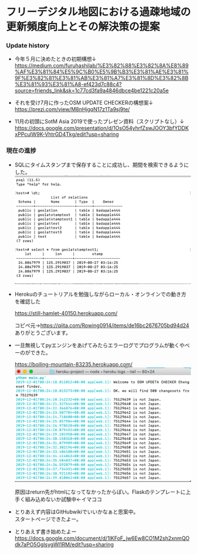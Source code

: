 # フリーデジタル地図における過疎地域の更新頻度向上とその解決策の提案

### Update history
  
* 今年５月に決めたときの初期構想↓  https://medium.com/furuhashilab/%E3%82%88%E3%82%8A%E8%89%AF%E3%81%84%E5%9C%B0%E5%9B%B3%E3%81%AE%E3%81%9F%E3%82%81%E3%81%AB%E3%81%A7%E3%81%8D%E3%82%8B%E3%81%93%E3%81%A8-ef423d7c88c4?source=friends_link&sk=1c77cd3fa9a4846dbce4be1221c20a5e

* それを受け7月に作ったOSM UPDATE CHECKERの構想案↓  
https://prezi.com/view/M8nHjgqN17z1Ta9sj9te/

* 11月の初頭にSotM Asia 2019で使ったプレゼン資料（スクリプトなし）↓  
https://docs.google.com/presentation/d/1OsO54yhrfZswJOOY3bfYDDKxPPcuIW9K-VhtrGD4Tkg/edit?usp=sharing

### 現在の進捗
  
* SQLにタイムスタンプまで保存することに成功し、期間を検索できるようにした。
![screenshot1](https://github.com/kouki-T/imagebox/blob/master/%E3%82%B9%E3%82%AF%E3%83%AA%E3%83%BC%E3%83%B3%E3%82%B7%E3%83%A7%E3%83%83%E3%83%88%202019-11-29%2017.47.26.png)

* Herokuのチュートリアルを勉強しながらローカル・オンラインでの動き方を確認した

  https://still-hamlet-40150.herokuapp.com/
  
  コピペ元→https://qiita.com/Rowing0914/items/de16bc2676705bd94d24
  ありがとうございます。
    
* 一旦無視してpyエンジンをあげてみたらエラーログでプログラムが動くやべーのができた。
  
  https://boiling-mountain-83235.herokuapp.com/
  ![screenshot2](https://github.com/kouki-T/imagebox/blob/master/%E3%82%B9%E3%82%AF%E3%83%AA%E3%83%BC%E3%83%B3%E3%82%B7%E3%83%A7%E3%83%83%E3%83%88%202019-12-02%2013.32.23.png)
  
  原因はreturn先がhtmlになってなかったからぽい。Flaskのテンプレートに上手く組み込めないか試験中←イマココ

* とりあえず内容はGitHubwikiでいいかなぁと思案中。<br>
スタートページできたよー。

* とりあえず書き始めたよー
https://docs.google.com/document/d/1IKFoF_jw6Ew8CO1M2sh2xnmQOdk7aPO5GglsygWl1RM/edit?usp=sharing
